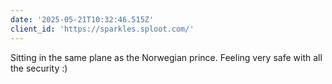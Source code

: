 ```yaml
---
date: '2025-05-21T10:32:46.515Z'
client_id: 'https://sparkles.sploot.com/'
---
```

Sitting in the same plane as the Norwegian prince. Feeling very safe with all the security :)
